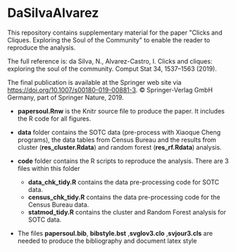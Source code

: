DaSilvaAlvarez
==============

This repository contains supplementary material for the paper "Clicks and Cliques. Exploring the Soul of the Community" to enable the reader to reproduce the analysis.

The full reference is: da Silva, N., Alvarez-Castro, I. Clicks and cliques: exploring the soul of the community. Comput Stat 34, 1537–1563 (2019).

The final publication is available at the Springer web site via https://doi.org/10.1007/s00180-019-00881-3. © Springer-Verlag GmbH Germany, part of Springer Nature, 2019.

* **papersoul.Rnw** is the Knitr source file to produce the paper. It includes the R code for all figures.

* **data** folder contains the SOTC data (pre-process with Xiaoque Cheng programs), the data tables from Census Bureau and the results from cluster (**res_cluster.Rdata**) and random forest (**res_rf.Rdata**) analysis. 
* **code** folder contains the R scripts to reproduce the analysis. There are 3 files within this folder
    + **data_chk_tidy.R** contains the data pre-processing code for SOTC data.
    + **census_chk_tidy.R** contains the data pre-processing code for the Census Bureau data.
    + **statmod_tidy.R** contains the cluster and Random Forest analysis for SOTC data. 
* The files  **papersoul.bib**, **bibstyle.bst**	,**svglov3.clo**	,**svjour3.cls**	are needed to produce the bibliography and document latex style    
